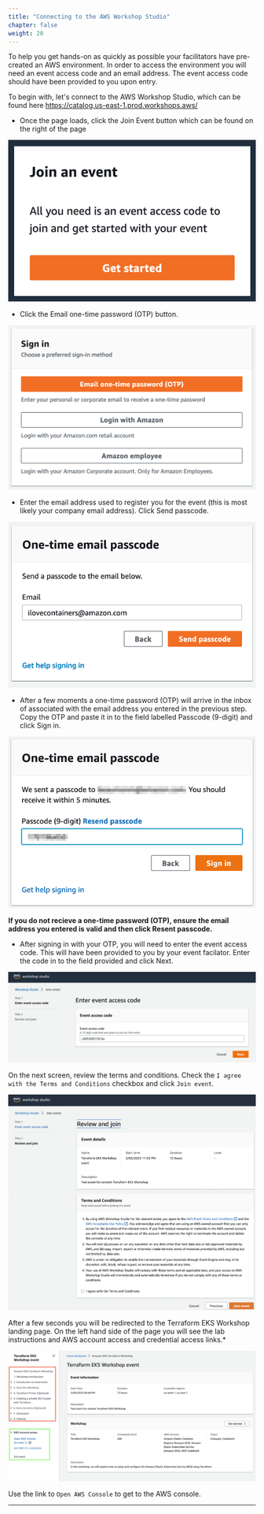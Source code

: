 ```yaml
---
title: "Connecting to the AWS Workshop Studio"
chapter: false
weight: 20
---
```


To help you get hands-on as quickly as possible your facilitators have pre-created an AWS environment. In order to access the environment you will need an event access code and an email address. The event access code should have been provided to you upon entry.

To begin with, let's connect to the AWS Workshop Studio, which can be found here https://catalog.us-east-1.prod.workshops.aws/ 

* Once the page loads, click the Join Event button which can be found on the right of the page

![Event Engine](../../static/images/was_join_event.png)

* Click the Email one-time password (OTP) button.

![Event Engine](static/images/was_request_otp.png)

* Enter the email address used to register you for the event (this is most likely your company email address). Click Send passcode.

![Event Engine](./static/images/was_enter_email_address.png)

* After a few moments a one-time password (OTP) will arrive in the inbox of associated with the email address you entered in the previous step. Copy the OTP and paste it in to the field labelled Passcode (9-digit) and click Sign in.


![Event Engine](/static/images/wss_enter_otp.png)

**If you do not recieve a one-time password (OTP), ensure the email address you entered is valid and then click Resent passcode.**

* After signing in with your OTP, you will need to enter the event access code. This will have been provided to you by your event facilator. Enter the code in to the field provided and click Next.


![Event Engine](/static/images/wss_enter_event_access_code.png)

On the next screen, review the terms and conditions. Check the `I agree with the Terms and Conditions` checkbox and click `Join event`.

![Event Engine](/static/images/wss_review_terms_and_conditions.png)

After a few seconds you will be redirected to the Terraform EKS Workshop landing page. On the left hand side of the page you will see the lab instructions and AWS account access and credential access links.*

![Event Engine](/static/images/wss_landing.png)

Use the link to `Open AWS Console` to get to the AWS console.

----



